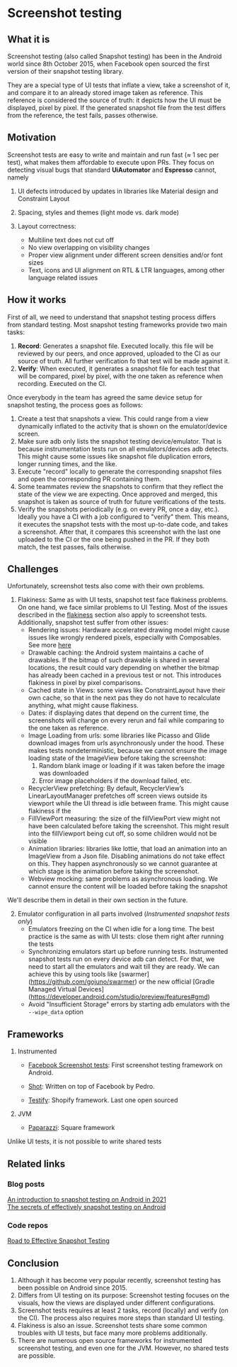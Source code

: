 # Screenshot testing

## What it is
Screenshot testing (also called Snapshot testing) has been in the Android world since 8th October 2015, when Facebook open sourced the first version of their snapshot testing library.

They are a special type of UI tests that inflate a view, take a screenshot of it, and compare it to an already stored image taken as reference. This reference is considered the source of truth: it depicts how the UI must be displayed, pixel by pixel.
If the generated snapshot file from the test differs from the reference, the test fails, passes otherwise.

## Motivation
Screenshot tests are easy to write and maintain and run fast (≈ 1 sec per test), what makes them affordable to execute upon PRs.
They focus on detecting visual bugs that standard **UiAutomator** and **Espresso** cannot, namely

1. UI defects introduced by updates in libraries like Material design and Constraint Layout
   
2. Spacing, styles and themes (light mode vs. dark mode)
   
3. Layout correctness:
     - Multiline text does not cut off
     - No view overlapping on visibility changes
     - Proper view alignment under different screen densities and/or font sizes
     - Text, icons and UI alignment on RTL & LTR languages, among other language related issues

## How it works
First of all, we need to understand that snapshot testing process differs from standard testing.
Most snapshot testing frameworks provide two main tasks:

1. **Record**: Generates a snapshot file. Executed locally. this file will be reviewed by our peers, and once approved, uploaded to the CI as our source of truth. All further verification fo that test will be made against it.
2. **Verify**: When executed, it generates a snapshot file for each test that will be compared, pixel by pixel, with the one taken as reference when recording. Executed on the CI.

Once everybody in the team has agreed the same device setup for snapshot testing, the process goes as follows:

1. Create a test that snapshots a view. This could range from a view dynamically inflated to the activity that is shown on the emulator/device screen.
2. Make sure adb only lists the snapshot testing device/emulator. That is because instrumentation tests run on all emulators/devices adb detects. This might cause some issues like snapshot file duplication errors, longer running times, and the like.
3. Execute "record" locally to generate the corresponding snapshot files and open the corresponding PR containing them.
4. Some teammates review the snapshots to confirm that they reflect the state of the view we are expecting. Once approved and merged, this snapshot is taken as source of truth for future verifications of the tests.
5. Verify the snapshots periodically (e.g. on every PR, once a day, etc.). Ideally you have a CI with a job configured to "verify" them. This means, it executes the snapshot tests with the most up-to-date code, and takes a screenshot. After that, it compares this screenshot with the last one uploaded to the CI or the one being pushed in the PR. If they both match, the test passes, fails otherwise.


## Challenges
Unfortunately, screenshot tests also come with their own problems. 

1. Flakiness: Same as with UI tests, snapshot test face flakiness problems. On one hand, we face similar problems to UI Testing. Most of the issues described in the [flakiness](../practices/flakiness.md) section also apply to screenshot tests.
Additionally, snapshot test suffer from other issues:
     - Rendering issues: Hardware accelerated drawing model might cause issues like wrongly rendered pixels, especially with Composables. See more [here](https://developer.android.com/guide/topics/graphics/hardware-accel)
     - Drawable caching: the Android system maintains a cache of drawables. If the bitmap of such drawable is shared in several locations, the result could vary depending on whether the bitmap has already been cached in a previous test or not. This introduces flakiness in pixel by pixel comparisons. 
     - Cached state in Views: some views like ConstraintLayout have their own cache, so that in the next pas they do not have to recalculate anything, what might cause flakiness. 
     - Dates: if displaying dates that depend on the current time, the screenshots will change on every rerun and fail while comparing to the one taken as reference.
     - Image Loading from urls: some libraries like Picasso and Glide download images from urls asynchronously under the hood. These makes tests nondeterministic, because we cannot ensure the image loading state of the ImageView before taking the screenshot:
          1. Random blank image or loading if it was taken before the image was downloaded
          2. Error image placeholders if the download failed, etc.
     - RecyclerView prefetching: By default, RecyclerView’s LinearLayoutManager prefetches off screen views outside its viewport while the UI thread is idle between frame. This might cause flakiness if the
     - FillViewPort measuring: the size of the fillViewPort view might not have been calculated before taking the screenshot. This might result into the fillViewport being cut off, so some children would not be visible
     - Animation libraries: libraries like lottie, that load an animation into an ImageView from a Json file. Disabling animations do not take effect on this. They happen asynchronously so we cannot guarantee at which stage is the animation before taking the screenshot.
     - Webview mocking: same problems as asynchronous loading. We cannot ensure the content will be loaded before taking the snapshot 

We'll describe them in detail in their own section in the future.

2. Emulator configuration in all parts involved (*Instrumented snapshot tests only*)
     - Emulators freezing on the CI when idle for a long time. The best practice is the same as with UI tests: close them right after running the tests
     - Synchronizing emulators start up before running tests. Instrumented snapshot tests run on every device adb can detect. For that, we need to start all the emulators and wait till they are ready. We can achieve this by using tools like [swarmer] (https://github.com/gojuno/swarmer) or the new official [Gradle Managed Virtual Devices] (https://developer.android.com/studio/preview/features#gmd)
     - Avoid "Insufficient Storage" errors by starting adb emulators with the `--wipe_data` option

## Frameworks
1. Instrumented
     - [Facebook Screenshot tests](https://github.com/facebook/screenshot-tests-for-android): First screenshot testing framework on Android.
     
     - [Shot](https://github.com/pedrovgs/Shot): Written on top of Facebook by Pedro.
     
     - [Testify](https://github.com/Shopify/android-testify#readme): Shopify framework. Last one open sourced

2. JVM
     - [Paparazzi](https://github.com/cashapp/paparazzi): Square framework
   
Unlike UI tests, it is not possible to write shared tests

## Related links
### Blog posts
[An introduction to snapshot testing on Android in 2021](https://sergiosastre.hashnode.dev/an-introduction-to-snapshot-testing-on-android-in-2021)</br>
[The secrets of effectively snapshot testing on Android](https://sergiosastre.hashnode.dev/the-secrets-of-effectively-snapshot-testing-on-android)
### Code repos
[Road to Effective Snapshot Testing](https://github.com/sergio-sastre/Road-To-Effective-Snapshot-Testing)

## Conclusion
1. Although it has become very popular recently, screenshot testing has been possible on Android since 2015.
2. Differs from UI testing on its purpose: Screenshot testing focuses on the visuals, how the views are displayed under different configurations.
3. Screenshot tests requires at least 2 tasks, record (locally) and verify (on the CI). The process also requires more steps than standard UI testing.
4. Flakiness is also an issue. Screenshot tests share some common troubles with UI tests, but face many more problems additionally.
5. There are numerous open source frameworks for instrumented screenshot testing, and even one for the JVM. However, no shared tests are possible.

 



